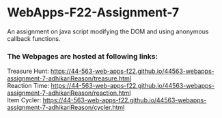 # WebApps-F22-Assignment-7
An assignment on java script modifying the DOM and using anonymous callback functions.

### The Webpages are hosted at following links: 
Treasure Hunt: https://44-563-web-apps-f22.github.io/44563-webapps-assignment-7-adhikariReason/treasure.html <br>
Reaction Time: https://44-563-web-apps-f22.github.io/44563-webapps-assignment-7-adhikariReason/reaction.html <br>
Item Cycler: https://44-563-web-apps-f22.github.io/44563-webapps-assignment-7-adhikariReason/cycler.html
